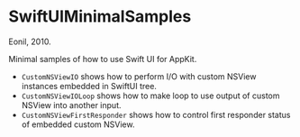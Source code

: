 SwiftUIMinimalSamples
==================
Eonil, 2010.

Minimal samples of how to use Swift UI for AppKit.

- `CustomNSViewIO` shows how to perform I/O with custom NSView instances 
    embedded in SwiftUI tree.
- `CustomNSViewIOLoop` shows how to make loop to use output of custom NSView
    into another input.
- `CustomNSViewFirstResponder` shows how to control first responder status
    of embedded custom NSView.
